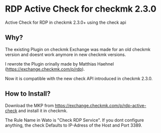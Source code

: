 # RDP Active Check for checkmk 2.3.0
Active Check for RDP in checkmk 2.3.0+ using the check api

## Why?

The existing Plugin on checkmk Exchange was made for an old checkmk version and doesnt work anymore in new checkmk versions.

I rewrote the Plugin orinally made by Matthias Haehnel (https://exchange.checkmk.com/p/rdp).

Now it is compatible with the new check API introduced in checkmk 2.3.0.

## How to Install?

Download the MKP from https://exchange.checkmk.com/p/rdp-active-check and install it in checkmk. 

The Rule Name in Wato is "Check RDP Service". If you dont configure anything, the check Defaults to IP-Adress of the Host and Port 3389.